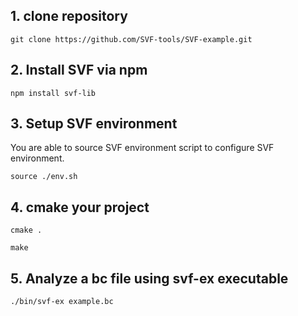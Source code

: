 ## 1. clone repository
```
git clone https://github.com/SVF-tools/SVF-example.git
```

## 2. Install SVF via npm
```
npm install svf-lib
```

## 3. Setup SVF environment
You are able to source SVF environment script to configure SVF environment. 
```
source ./env.sh
```
## 4. cmake your project 
```
cmake .
```
```
make
```
## 5. Analyze a bc file using svf-ex executable
```
./bin/svf-ex example.bc
```
